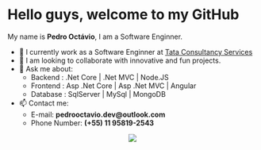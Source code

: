 <h1>Hello guys, welcome to my GitHub</h1>
<p>My name is <b>Pedro Octávio</b>, I am a Software Enginner.</p>
<ul>
  <li>🔭 I currently work as a Software Enginner at <a href="https://www.tcs.com/">Tata Consultancy Services</a></li>
  <li>👯 I am looking to collaborate with innovative and fun projects.</li>
  <li>💬 Ask me about:
    <ul>
      <li>Backend : .Net Core | .Net MVC | Node.JS</li>
      <li>Frontend : Asp .Net Core | Asp .Net MVC | Angular</li>
      <li>Database : SqlServer | MySql | MongoDB</li>
    </ul>
  </li>
  <li>
  📫 Contact me:
  <ul>
    <li>E-mail: <b>pedrooctavio.dev@outlook.com</b></li>
    <li>Phone Number: <b>(+55) 11 95819-2543</b></li>
  </ul>
  </li>
</ul>

<p style="text-align: center;">
<image src="https://anime-girls-holding-programming-books.netlify.app/static/517a4fe199ba9a7d9ed7cfe5426637b0/5890a/Chitanda_Eru_Holding_C_Programming_Language.jpg" />
</p>
